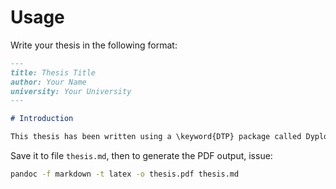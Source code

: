 # Usage

Write your thesis in the following format:

```markdown
---
title: Thesis Title
author: Your Name
university: Your University
---

# Introduction

This thesis has been written using a \keyword{DTP} package called Dyplom-Pro [^k_dyplom-pro_2019].

```

Save it to file `thesis.md`, then to generate the PDF output, issue:

```bash
pandoc -f markdown -t latex -o thesis.pdf thesis.md
```


